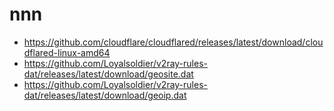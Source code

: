 # nnn
- https://github.com/cloudflare/cloudflared/releases/latest/download/cloudflared-linux-amd64
- https://github.com/Loyalsoldier/v2ray-rules-dat/releases/latest/download/geosite.dat
- https://github.com/Loyalsoldier/v2ray-rules-dat/releases/latest/download/geoip.dat
